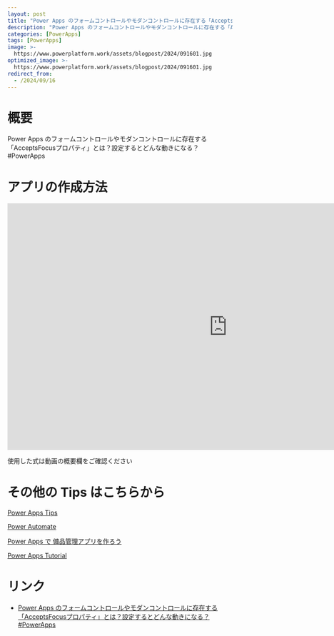 ```yaml
---
layout: post
title: "Power Apps のフォームコントロールやモダンコントロールに存在する「AcceptsFocusプロパティ」とは？設定するとどんな動きになる？ #PowerApps"
description: "Power Apps のフォームコントロールやモダンコントロールに存在する「AcceptsFocusプロパティ」とは？設定するとどんな動きになる？ #PowerAppsを動画で分かりやすく解説"
categories: [PowerApps]
tags: [PowerApps]
image: >-
  https://www.powerplatform.work/assets/blogpost/2024/091601.jpg
optimized_image: >-
  https://www.powerplatform.work/assets/blogpost/2024/091601.jpg
redirect_from:
  - /2024/09/16
---
```



#  概要

Power Apps のフォームコントロールやモダンコントロールに存在する「AcceptsFocusプロパティ」とは？設定するとどんな動きになる？ #PowerApps


# アプリの作成方法

<iframe width="983" height="553" src="https://www.youtube.com/embed/VjWrXNL5MVQ" title="YouTube video player" frameborder="0" allow="accelerometer; autoplay; clipboard-write; encrypted-media; gyroscope; picture-in-picture" allowfullscreen></iframe>


使用した式は動画の概要欄をご確認ください


# その他の Tips はこちらから

[Power Apps Tips](https://www.youtube.com/watch?v=VrAQf3JQ7yM&list=PLVhFi1fb3DqakSLVMn22DDcySXh9jtzi- )


[Power Automate](https://www.youtube.com/watch?v=-YnJYT0ASEM&list=PLVhFi1fb3Dqbzic6GieqnLFgD3aTj-eHA)


[Power Apps で 備品管理アプリを作ろう](https://www.youtube.com/playlist?list=PLVhFi1fb3DqZM3HKb8Hea6XEL96990Fyn)


[Power Apps Tutorial](https://www.youtube.com/playlist?list=PLVhFi1fb3DqalxpL974VvAJvV4iWoSbe_)


# リンク


- [Power Apps のフォームコントロールやモダンコントロールに存在する「AcceptsFocusプロパティ」とは？設定するとどんな動きになる？ #PowerApps](https://www.youtube.com/watch?v=VjWrXNL5MVQ)

